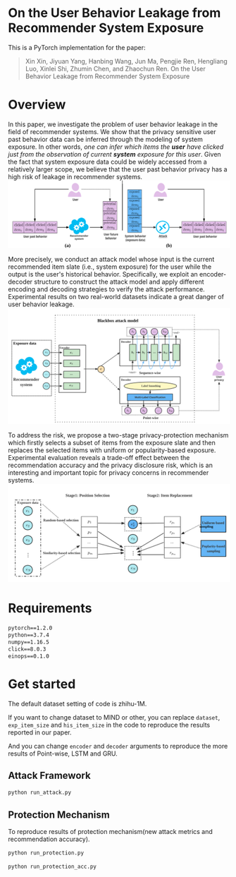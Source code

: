 # On the User Behavior Leakage from Recommender System Exposure
This is a PyTorch implementation for the paper:
> Xin Xin, Jiyuan Yang, Hanbing Wang, Jun Ma, Pengjie Ren, Hengliang Luo, Xinlei Shi, Zhumin Chen,
and Zhaochun Ren. On the User Behavior Leakage from Recommender System Exposure

# Overview

In this paper, we investigate the problem of user behavior leakage in the field of recommender systems. We show that the privacy sensitive user past behavior data can be inferred through the modeling of system exposure. In other words, _one can infer which items the **user** have clicked just from the observation of current **system** exposure for this user_. Given the fact that system exposure data could be widely accessed from a relatively larger scope, we believe that the user past behavior privacy has a high risk of leakage in recommender systems. 
![http-bw](assets/introduction.svg)

More precisely, we conduct an attack model whose input is the current recommended item slate (i.e., system exposure) for the user while the output is the user's historical behavior.  Specifically, we exploit an encoder-decoder structure to construct the attack model and apply different encoding and decoding strategies to verify the attack performance. Experimental results on two real-world datasets indicate a great danger of user behavior leakage. 
![http-bw](assets/attackarchitecture.svg)

To address the risk, we propose a two-stage privacy-protection mechanism which firstly selects a subset of items from the exposure slate and then replaces the selected items with uniform or popularity-based exposure. 
Experimental evaluation reveals a trade-off effect between the recommendation accuracy and the privacy disclosure risk, which is an interesting and important topic for privacy concerns in recommender systems. 
![http-bw](assets/protection.svg)
# Requirements
```
pytorch==1.2.0
python==3.7.4
numpy==1.16.5
click==8.0.3
einops==0.1.0
```

# Get started
The default dataset setting of code is zhihu-1M. 

If you want to change dataset to MIND or other, you can replace `dataset`, `exp_item_size` and `his_item_size` in the code to reproduce the results reported in our paper.

And you can change `encoder` and `decoder` arguments to reproduce the more results of Point-wise, LSTM and GRU.
## Attack Framework
```bash
python run_attack.py
```

## Protection Mechanism
To reproduce results of protection mechanism(new attack metrics and recommendation accuracy).
```bash
python run_protection.py
```

```bash
python run_protection_acc.py
```
